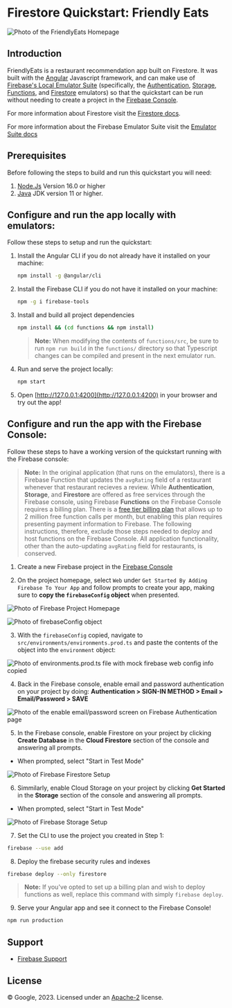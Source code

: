 # Firestore Quickstart: Friendly Eats

![Photo of the FriendlyEats Homepage](images/FriendlyEatsHomepage.png)

## Introduction

FriendlyEats is a restaurant recommendation app built on Firestore. It was built with the [Angular](https://angular.io/) Javascript framework, and can make use of [Firebase's Local Emulator Suite](emulator-docs) (specifically, the [Authentication](https://firebase.google.com/docs/emulator-suite/connect_auth), [Storage](https://firebase.google.com/docs/emulator-suite/connect_storage), [Functions](https://firebase.google.com/docs/emulator-suite/connect_functions), and [Firestore](https://firebase.google.com/docs/emulator-suite/connect_firestore) emulators) so that the quickstart can be run without needing to create a project in the [Firebase Console](https://console.firebase.google.com).

For more information about Firestore visit the [Firestore docs][firestore-docs].

For more information about the Firebase Emulator Suite visit the [Emulator Suite docs][emulator-docs]

[firestore-docs]: https://firebase.google.com/docs/firestore/
[emulator-docs]: https://firebase.google.com/docs/emulator-suite

## Prerequisites
Before following the steps to build and run this quickstart you will need:
 1. [Node.Js](https://nodejs.org/en/download) Version 16.0 or higher
 2. [Java](https://jdk.java.net/) JDK version 11 or higher.

## Configure and run the app locally with emulators:

Follow these steps to setup and run the quickstart:

 1. Install the Angular CLI if you do not already have it installed on your machine:
    ``` bash
    npm install -g @angular/cli
    ```

 1. Install the Firebase CLI if you do not have it installed on your machine:
    ```bash
    npm -g i firebase-tools
    ```

 1. Install and build all project dependencies
    ```bash
    npm install && (cd functions && npm install)
    ```

    > **Note:** When modifying the contents of `functions/src`, be sure to run `npm run build` in the `functions/` directory so that Typescript changes can be compiled and present in the next emulator run.

 1. Run and serve the project locally:
    ```bash
    npm start
    ```
 1. Open [http://127.0.0.1:4200](http://127.0.0.1:4200) in your browser and try out the app!

## Configure and run the app with the Firebase Console:

Follow these steps to have a working version of the quickstart running with the Firebase console:

   > **Note:** In the original application (that runs on the emulators), there is a Firebase Function that updates the `avgRating` field of a restaurant whenever that restaurant recieves a review. While **Authentication**, **Storage**, and **Firestore** are offered as free services through the Firebase console, using Firebase **Functions** on the Firebase Console requires a billing plan. There is a [free tier billing plan](https://firebase.google.com/pricing) that allows up to 2 million free function calls per month, but enabling this plan requires presenting payment information to Firebase. The following instructions, therefore, exclude those steps needed to deploy and host functions on the Firebase Console. All application functionality, other than the auto-updating `avgRating` field for restaurants, is conserved.

 1. Create a new Firebase project in the [Firebase Console](https://console.firebase.google.com)

 2. On the project homepage, select `Web` under `Get Started By Adding Firebase To Your App` and follow prompts to create your app, making sure to **copy the `firebaseConfig` object** when presented.
 
 ![Photo of Firebase Project Homepage](images/ProjectHomepage.png)

 ![Photo of firebaseConfig object](images/CopyWebConfig.png)

 3. With the `firebaseConfig` copied, navigate to `src/environments/environments.prod.ts` and paste the contents of the object into the `environment` object:

 ![Photo of `environments.prod.ts` file with mock firebase web config info copied](images/environment-prod-ts.png)

 4. Back in the Firebase console, enable email and password authentication on your project by doing: **Authentication > SIGN-IN METHOD > Email > Email/Password > SAVE**

 ![Photo of the enable email/password screen on Firebase Authentication page](images/Enable-Email.png)

 5. In the Firebase console, enable Firestore on your project by clicking **Create Database** in the **Cloud Firestore** section of the console and answering all prompts.

   * When prompted, select "Start in Test Mode"

 ![Photo of Firebase Firestore Setup](images/EnableFirestore.png)

 6. Simmilarly, enable Cloud Storage on your project by clicking **Get Started** in the **Storage** section of the console and answering all prompts.

   * When prompted, select "Start in Test Mode"

 ![Photo of Firebase Storage Setup](images/EnableStorage.png)

 7. Set the CLI to use the project you created in Step 1:

 ```bash
 firebase --use add
 ```

 8. Deploy the firebase security rules and indexes

 ```bash
 firebase deploy --only firestore
 ```

 > **Note:** If you've opted to set up a billing plan and wish to deploy functions as well, replace this command with simply `firebase deploy`.

 9. Serve your Angular app and see it connect to the Firebase Console!

 ```bash
 npm run production
 ```

## Support

- [Firebase Support](https://firebase.google.com/support/)

## License

© Google, 2023. Licensed under an [Apache-2](../LICENSE) license.
